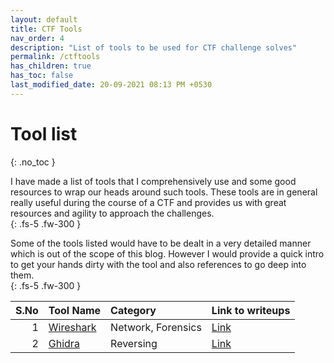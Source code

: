 ```yaml
---
layout: default
title: CTF Tools
nav_order: 4
description: "List of tools to be used for CTF challenge solves"
permalink: /ctftools
has_children: true
has_toc: false
last_modified_date: 20-09-2021 08:13 PM +0530
---
```


# Tool list
{: .no_toc }

I have made a list of tools that I comprehensively use and some good resources to wrap our heads
around such tools. These tools are in general really useful during the course of a CTF and provides
us with great resources and agility to approach the challenges.  
{: .fs-5 .fw-300 }

Some of the tools listed would have to be dealt in a very detailed manner which is out of the scope
of this blog. However I would provide a quick intro to get your hands dirty with the tool and also
references to go deep into them.  
{: .fs-5 .fw-300 }

| S.No | Tool Name                               | Category           | Link to writeups           |
| ---: | --------------------------------------- | :----------------- | :------------------------- |
|    1 | [Wireshark](https://www.wireshark.org/) | Network, Forensics | [Link](ctftools/wireshark) |
|    2 | [Ghidra](https://ghidra-sre.org/)       | Reversing          | [Link](ctftools/ghidra)    |
